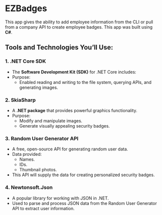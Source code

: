# EZBadges
 
This app gives the ability to add employee information from the CLI or pull from a company API to create employee badges. This app was built using **C#**.


## Tools and Technologies You’ll Use:


### 1. **.NET Core SDK**
   - The **Software Development Kit (SDK)** for .NET Core includes:
   - Purpose: 
       - Enabled reading and writing to the file system, querying APIs, and generating images.




### 2. **SkiaSharp**
   - A **.NET package** that provides powerful graphics functionality.
   - Purpose:
     - Modify and manipulate images.
     - Generate visually appealing security badges.



### 3. **Random User Generator API**
   - A free, open-source API for generating random user data.
   - Data provided:
     - Names.
     - IDs.
     - Thumbnail photos.
   - This API will supply the data for creating personalized security badges.



### 4. **Newtonsoft.Json**
   - A popular library for working with JSON in .NET.
   - Used to parse and process JSON data from the Random User Generator API to extract user information.

